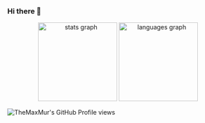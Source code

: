 ### Hi there 👋

<div align="center">
  <img src="https://github-readme-stats.vercel.app/api?username=TheMaxMur&show_icons=true&theme=github_dark&hide_border=true&border_radius=20&include_all_commits=true&count_private=false" height="180" alt="stats graph" />

  <img src="https://github-readme-stats.vercel.app/api/top-langs/?username=TheMaxMur&layout=compact&theme=github_dark&border_radius=20&exclude_repo=spil-site-frontend&hide=html,css&hide_border=true" height="180" alt="languages graph" />
</div>

![TheMaxMur's GitHub Profile views](https://komarev.com/ghpvc/?username=TheMaxMur&color=blue)

